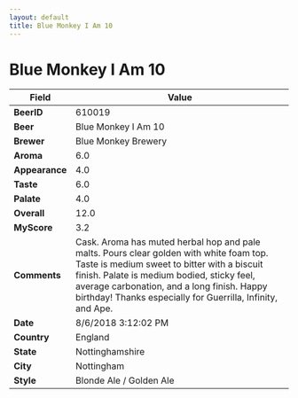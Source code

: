 ```yaml
---
layout: default
title: Blue Monkey I Am 10
---
```


# Blue Monkey I Am 10

| Field         | Value     |
|---------------|-----------|
| **BeerID** | 610019 |
| **Beer** | Blue Monkey I Am 10 |
| **Brewer** | Blue Monkey Brewery |
| **Aroma** | 6.0 |
| **Appearance** | 4.0 |
| **Taste** | 6.0 |
| **Palate** | 4.0 |
| **Overall** | 12.0 |
| **MyScore** | 3.2 |
| **Comments** | Cask. Aroma has muted herbal hop and pale malts. Pours clear golden with white foam top. Taste is medium sweet to bitter with a biscuit finish. Palate is medium bodied, sticky feel, average carbonation, and a long finish. Happy birthday&#033; Thanks especially for Guerrilla, Infinity, and Ape. |
| **Date** | 8/6/2018 3:12:02 PM |
| **Country** | England |
| **State** | Nottinghamshire |
| **City** | Nottingham |
| **Style** | Blonde Ale / Golden Ale |
